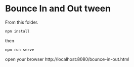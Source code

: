 # Bounce In and Out tween

From this folder.

```bash
npm install
```

then

```bash
npm run serve
```

open your browser http://localhost:8080/bounce-in-out.html
